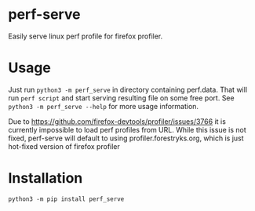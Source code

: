 # perf-serve

Easily serve linux perf profile for firefox profiler.

# Usage

Just run `python3 -m perf_serve` in directory containing perf.data. That will run `perf script` and start serving resulting file on some free port. See `python3 -m perf_serve --help` for more usage information.

Due to https://github.com/firefox-devtools/profiler/issues/3766 it is currently impossible to load perf profiles from URL. While this issue is not fixed, perf-serve will default to using profiler.forestryks.org, which is just hot-fixed version of firefox profiler

# Installation

`python3 -m pip install perf_serve`

